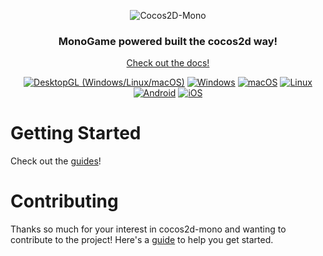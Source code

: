 <div align="center">

![Cocos2D-Mono](https://raw.githubusercontent.com/brandmooffin/cocos2d-mono/master/Logos/logo-full-200.png)

### MonoGame powered built the cocos2d way!

[Check out the docs!](https://cocos2d-mono.dev)

[![DesktopGL (Windows/Linux/macOS)](https://github.com/brandmooffin/cocos2d-mono/actions/workflows/desktopgl_build.yml/badge.svg)](https://github.com/brandmooffin/cocos2d-mono/actions/workflows/desktopgl_build.yml)
[![Windows](https://github.com/brandmooffin/cocos2d-mono/actions/workflows/windows_build.yml/badge.svg)](https://github.com/brandmooffin/cocos2d-mono/actions/workflows/windows_build.yml)
[![macOS](https://github.com/brandmooffin/cocos2d-mono/actions/workflows/macos_build.yml/badge.svg)](https://github.com/brandmooffin/cocos2d-mono/actions/workflows/macos_build.yml)
[![Linux](https://github.com/brandmooffin/cocos2d-mono/actions/workflows/linux_build.yml/badge.svg)](https://github.com/brandmooffin/cocos2d-mono/actions/workflows/linux_build.yml)
[![Android](https://github.com/brandmooffin/cocos2d-mono/actions/workflows/android_build.yml/badge.svg)](https://github.com/brandmooffin/cocos2d-mono/actions/workflows/android_build.yml)
[![iOS](https://github.com/brandmooffin/cocos2d-mono/actions/workflows/ios_build.yml/badge.svg)](https://github.com/brandmooffin/cocos2d-mono/actions/workflows/ios_build_.yml)

</div>

# Getting Started

Check out the [guides](https://cocos2d-mono.dev/docs/guides/getting-started)!

# Contributing

Thanks so much for your interest in cocos2d-mono and wanting to contribute to the project! Here's a [guide](https://cocos2d-mono.dev/docs/guides/contributing) to help you get started.
